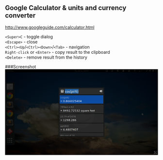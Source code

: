 ## Google Calculator & units and currency converter  
http://www.googleguide.com/calculator.html  

`<Super>C` - toggle dialog  
`<Escape>` - close  
`<Ctrl><Up`/`<Ctrl><Down>`/`<Tab>` - navigation  
`Right-click` or `<Enter>` - copy result to the clipboard  
`<Delete>` - remove result from the history

###Screenshot
![Google Calculator](/screenshots/1.png)
